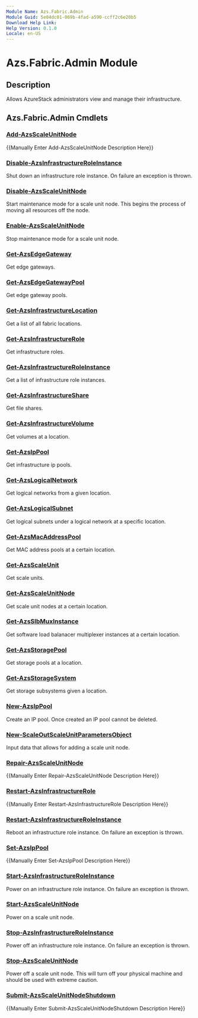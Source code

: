 ```yaml
---
Module Name: Azs.Fabric.Admin
Module Guid: 5e04dc01-069b-4fad-a590-ccff2c6e20b5
Download Help Link: 
Help Version: 0.1.0
Locale: en-US
---
```


# Azs.Fabric.Admin Module
## Description
Allows AzureStack administrators view and manage their infrastructure.

## Azs.Fabric.Admin Cmdlets
### [Add-AzsScaleUnitNode](Add-AzsScaleUnitNode.md)
{{Manually Enter Add-AzsScaleUnitNode Description Here}}

### [Disable-AzsInfrastructureRoleInstance](Disable-AzsInfrastructureRoleInstance.md)
Shut down an infrastructure role instance.  On failure an exception is thrown.

### [Disable-AzsScaleUnitNode](Disable-AzsScaleUnitNode.md)
Start maintenance mode for a scale unit node.  This begins the process of moving all resources off the node.

### [Enable-AzsScaleUnitNode](Enable-AzsScaleUnitNode.md)
Stop maintenance mode for a scale unit node.

### [Get-AzsEdgeGateway](Get-AzsEdgeGateway.md)
Get edge gateways.

### [Get-AzsEdgeGatewayPool](Get-AzsEdgeGatewayPool.md)
Get edge gateway pools.

### [Get-AzsInfrastructureLocation](Get-AzsInfrastructureLocation.md)
Get a list of all fabric locations.

### [Get-AzsInfrastructureRole](Get-AzsInfrastructureRole.md)
Get infrastructure roles.

### [Get-AzsInfrastructureRoleInstance](Get-AzsInfrastructureRoleInstance.md)
Get a list of infrastructure role instances.

### [Get-AzsInfrastructureShare](Get-AzsInfrastructureShare.md)
Get file shares.

### [Get-AzsInfrastructureVolume](Get-AzsInfrastructureVolume.md)
Get volumes at a location.

### [Get-AzsIpPool](Get-AzsIpPool.md)
Get infrastructure ip pools.

### [Get-AzsLogicalNetwork](Get-AzsLogicalNetwork.md)
Get logical networks from a given location.

### [Get-AzsLogicalSubnet](Get-AzsLogicalSubnet.md)
Get logical subnets under a logical network at a specific location.

### [Get-AzsMacAddressPool](Get-AzsMacAddressPool.md)
Get MAC address pools at a certain location.

### [Get-AzsScaleUnit](Get-AzsScaleUnit.md)
Get scale units.

### [Get-AzsScaleUnitNode](Get-AzsScaleUnitNode.md)
Get scale unit nodes at a certain location.

### [Get-AzsSlbMuxInstance](Get-AzsSlbMuxInstance.md)
Get software load balanacer multiplexer instances at a certain location.

### [Get-AzsStoragePool](Get-AzsStoragePool.md)
Get storage pools at a location.

### [Get-AzsStorageSystem](Get-AzsStorageSystem.md)
Get storage subsystems given a location.

### [New-AzsIpPool](New-AzsIpPool.md)
Create an IP pool.
Once created an IP pool cannot be deleted.

### [New-ScaleOutScaleUnitParametersObject](New-ScaleOutScaleUnitParametersObject.md)
Input data that allows for adding a scale unit node.

### [Repair-AzsScaleUnitNode](Repair-AzsScaleUnitNode.md)
{{Manually Enter Repair-AzsScaleUnitNode Description Here}}

### [Restart-AzsInfrastructureRole](Restart-AzsInfrastructureRole.md)
{{Manually Enter Restart-AzsInfrastructureRole Description Here}}

### [Restart-AzsInfrastructureRoleInstance](Restart-AzsInfrastructureRoleInstance.md)
Reboot an infrastructure role instance.  On failure an exception is thrown.

### [Set-AzsIpPool](Set-AzsIpPool.md)
{{Manually Enter Set-AzsIpPool Description Here}}

### [Start-AzsInfrastructureRoleInstance](Start-AzsInfrastructureRoleInstance.md)
Power on an infrastructure role instance. On failure an exception is thrown.

### [Start-AzsScaleUnitNode](Start-AzsScaleUnitNode.md)
Power on a scale unit node.

### [Stop-AzsInfrastructureRoleInstance](Stop-AzsInfrastructureRoleInstance.md)
Power off an infrastructure role instance. On failure an exception is thrown.

### [Stop-AzsScaleUnitNode](Stop-AzsScaleUnitNode.md)
Power off a scale unit node.  This will turn off your physical machine and should be used with extreme caution.

### [Submit-AzsScaleUnitNodeShutdown](Submit-AzsScaleUnitNodeShutdown.md)
{{Manually Enter Submit-AzsScaleUnitNodeShutdown Description Here}}

